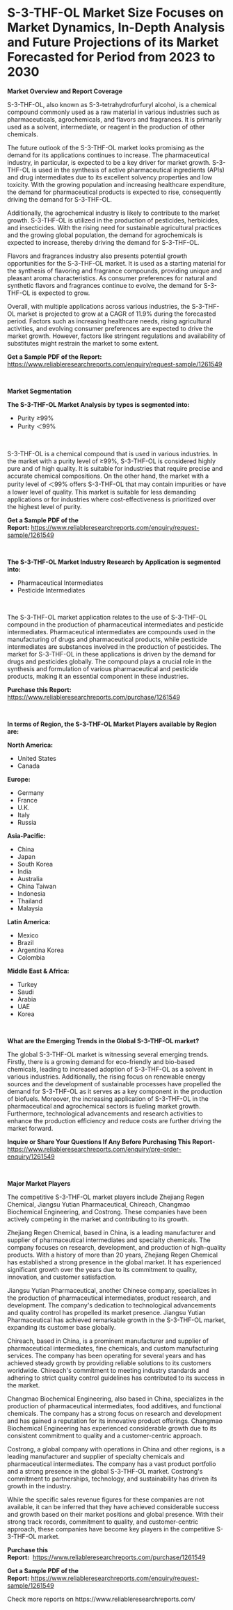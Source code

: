 <p><h1>S-3-THF-OL Market Size Focuses on Market Dynamics, In-Depth Analysis and Future Projections of its Market Forecasted for Period from 2023 to 2030</h1></p><p><strong>Market Overview and Report Coverage</strong></p>
<p><p>S-3-THF-OL, also known as S-3-tetrahydrofurfuryl alcohol, is a chemical compound commonly used as a raw material in various industries such as pharmaceuticals, agrochemicals, and flavors and fragrances. It is primarily used as a solvent, intermediate, or reagent in the production of other chemicals.</p><p>The future outlook of the S-3-THF-OL market looks promising as the demand for its applications continues to increase. The pharmaceutical industry, in particular, is expected to be a key driver for market growth. S-3-THF-OL is used in the synthesis of active pharmaceutical ingredients (APIs) and drug intermediates due to its excellent solvency properties and low toxicity. With the growing population and increasing healthcare expenditure, the demand for pharmaceutical products is expected to rise, consequently driving the demand for S-3-THF-OL.</p><p>Additionally, the agrochemical industry is likely to contribute to the market growth. S-3-THF-OL is utilized in the production of pesticides, herbicides, and insecticides. With the rising need for sustainable agricultural practices and the growing global population, the demand for agrochemicals is expected to increase, thereby driving the demand for S-3-THF-OL.</p><p>Flavors and fragrances industry also presents potential growth opportunities for the S-3-THF-OL market. It is used as a starting material for the synthesis of flavoring and fragrance compounds, providing unique and pleasant aroma characteristics. As consumer preferences for natural and synthetic flavors and fragrances continue to evolve, the demand for S-3-THF-OL is expected to grow.</p><p>Overall, with multiple applications across various industries, the S-3-THF-OL market is projected to grow at a CAGR of 11.9% during the forecasted period. Factors such as increasing healthcare needs, rising agricultural activities, and evolving consumer preferences are expected to drive the market growth. However, factors like stringent regulations and availability of substitutes might restrain the market to some extent.</p></p>
<p><strong>Get a Sample PDF of the Report:</strong> <a href="https://www.reliableresearchreports.com/enquiry/request-sample/1261549">https://www.reliableresearchreports.com/enquiry/request-sample/1261549</a></p>
<p>&nbsp;</p>
<p><strong>Market Segmentation</strong></p>
<p><strong>The S-3-THF-OL Market Analysis by types is segmented into:</strong></p>
<p><ul><li>Purity ≥99%</li><li>Purity ＜99%</li></ul></p>
<p>&nbsp;</p>
<p><p>S-3-THF-OL is a chemical compound that is used in various industries. In the market with a purity level of ≥99%, S-3-THF-OL is considered highly pure and of high quality. It is suitable for industries that require precise and accurate chemical compositions. On the other hand, the market with a purity level of ＜99% offers S-3-THF-OL that may contain impurities or have a lower level of quality. This market is suitable for less demanding applications or for industries where cost-effectiveness is prioritized over the highest level of purity.</p></p>
<p><strong>Get a Sample PDF of the Report:</strong>&nbsp;<a href="https://www.reliableresearchreports.com/enquiry/request-sample/1261549">https://www.reliableresearchreports.com/enquiry/request-sample/1261549</a></p>
<p>&nbsp;</p>
<p><strong>The S-3-THF-OL Market Industry Research by Application is segmented into:</strong></p>
<p><ul><li>Pharmaceutical Intermediates</li><li>Pesticide Intermediates</li></ul></p>
<p>&nbsp;</p>
<p><p>The S-3-THF-OL market application relates to the use of S-3-THF-OL compound in the production of pharmaceutical intermediates and pesticide intermediates. Pharmaceutical intermediates are compounds used in the manufacturing of drugs and pharmaceutical products, while pesticide intermediates are substances involved in the production of pesticides. The market for S-3-THF-OL in these applications is driven by the demand for drugs and pesticides globally. The compound plays a crucial role in the synthesis and formulation of various pharmaceutical and pesticide products, making it an essential component in these industries.</p></p>
<p><strong>Purchase this Report:</strong>&nbsp; <a href="https://www.reliableresearchreports.com/purchase/1261549">https://www.reliableresearchreports.com/purchase/1261549</a></p>
<p>&nbsp;</p>
<p><strong>In terms of Region, the S-3-THF-OL Market Players available by Region are:</strong></p>
<p>
    <p> <strong> North America: </strong>
        <ul>
            <li>United States</li>
            <li>Canada</li>
        </ul>
        </p> 
    <p> <strong> Europe: </strong>
        <ul>
            <li>Germany</li>
            <li>France</li>
            <li>U.K.</li>
            <li>Italy</li>
            <li>Russia</li>
        </ul>
        </p> 
    <p> <strong> Asia-Pacific: </strong>
        <ul>
            <li>China</li>
            <li>Japan</li>
            <li>South Korea</li>
            <li>India</li>
            <li>Australia</li>
            <li>China Taiwan</li>
            <li>Indonesia</li>
            <li>Thailand</li>
            <li>Malaysia</li>
        </ul>
        </p> 
    <p> <strong> Latin America: </strong>
        <ul>
            <li>Mexico</li>
            <li>Brazil</li>
            <li>Argentina Korea</li>
            <li>Colombia</li>
        </ul>
        </p> 
    <p> <strong> Middle East & Africa: </strong>
        <ul>
            <li>Turkey</li>
            <li>Saudi</li>
            <li>Arabia</li>
            <li>UAE</li>
            <li>Korea</li>
        </ul>
    </p>
    </p>
<p>&nbsp;</p>
<p><strong>What are the Emerging Trends in the Global S-3-THF-OL market?</strong></p>
<p><p>The global S-3-THF-OL market is witnessing several emerging trends. Firstly, there is a growing demand for eco-friendly and bio-based chemicals, leading to increased adoption of S-3-THF-OL as a solvent in various industries. Additionally, the rising focus on renewable energy sources and the development of sustainable processes have propelled the demand for S-3-THF-OL as it serves as a key component in the production of biofuels. Moreover, the increasing application of S-3-THF-OL in the pharmaceutical and agrochemical sectors is fueling market growth. Furthermore, technological advancements and research activities to enhance the production efficiency and reduce costs are further driving the market forward.</p></p>
<p><strong>Inquire or Share Your Questions If Any Before Purchasing This Report</strong>- <a href="https://www.reliableresearchreports.com/enquiry/pre-order-enquiry/1261549">https://www.reliableresearchreports.com/enquiry/pre-order-enquiry/1261549</a></p>
<p>&nbsp;</p>
<p><strong>Major Market Players</strong></p>
<p><p>The competitive S-3-THF-OL market players include Zhejiang Regen Chemical, Jiangsu Yutian Pharmaceutical, Chireach, Changmao Biochemical Engineering, and Costrong. These companies have been actively competing in the market and contributing to its growth.</p><p>Zhejiang Regen Chemical, based in China, is a leading manufacturer and supplier of pharmaceutical intermediates and specialty chemicals. The company focuses on research, development, and production of high-quality products. With a history of more than 20 years, Zhejiang Regen Chemical has established a strong presence in the global market. It has experienced significant growth over the years due to its commitment to quality, innovation, and customer satisfaction.</p><p>Jiangsu Yutian Pharmaceutical, another Chinese company, specializes in the production of pharmaceutical intermediates, product research, and development. The company's dedication to technological advancements and quality control has propelled its market presence. Jiangsu Yutian Pharmaceutical has achieved remarkable growth in the S-3-THF-OL market, expanding its customer base globally.</p><p>Chireach, based in China, is a prominent manufacturer and supplier of pharmaceutical intermediates, fine chemicals, and custom manufacturing services. The company has been operating for several years and has achieved steady growth by providing reliable solutions to its customers worldwide. Chireach's commitment to meeting industry standards and adhering to strict quality control guidelines has contributed to its success in the market.</p><p>Changmao Biochemical Engineering, also based in China, specializes in the production of pharmaceutical intermediates, food additives, and functional chemicals. The company has a strong focus on research and development and has gained a reputation for its innovative product offerings. Changmao Biochemical Engineering has experienced considerable growth due to its consistent commitment to quality and a customer-centric approach.</p><p>Costrong, a global company with operations in China and other regions, is a leading manufacturer and supplier of specialty chemicals and pharmaceutical intermediates. The company has a vast product portfolio and a strong presence in the global S-3-THF-OL market. Costrong's commitment to partnerships, technology, and sustainability has driven its growth in the industry.</p><p>While the specific sales revenue figures for these companies are not available, it can be inferred that they have achieved considerable success and growth based on their market positions and global presence. With their strong track records, commitment to quality, and customer-centric approach, these companies have become key players in the competitive S-3-THF-OL market.</p></p>
<p><strong>Purchase this Report:</strong>&nbsp;&nbsp;<a href="https://www.reliableresearchreports.com/purchase/1261549">https://www.reliableresearchreports.com/purchase/1261549</a></p>
<p></p>
<p><strong>Get a Sample PDF of the Report:</strong>&nbsp;<a href="https://www.reliableresearchreports.com/enquiry/request-sample/1261549">https://www.reliableresearchreports.com/enquiry/request-sample/1261549</a></p>
<p>Check more reports on https://www.reliableresearchreports.com/</p>